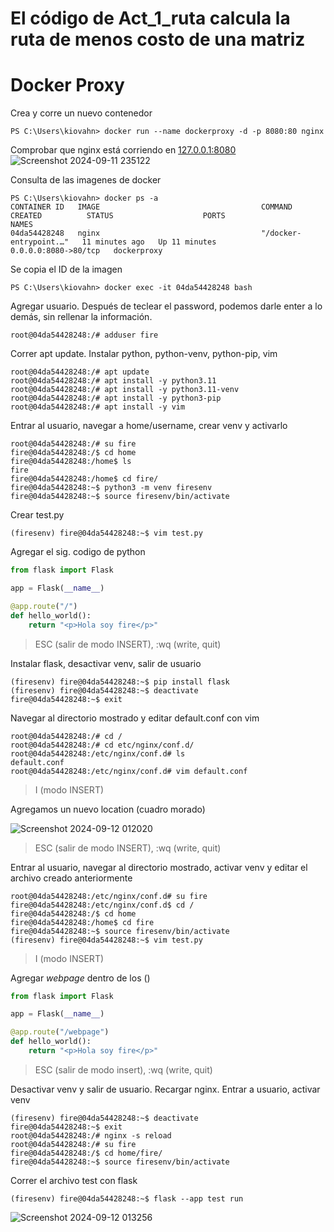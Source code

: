 # El código de Act_1_ruta calcula la ruta de menos costo de una matriz
# Docker Proxy
Crea y corre un nuevo contenedor
``` Batchfile
PS C:\Users\kiovahn> docker run --name dockerproxy -d -p 8080:80 nginx
```
Comprobar que nginx está corriendo en [127.0.0.1:8080](http://127.0.0.1:8080)
![Screenshot 2024-09-11 235122](https://github.com/user-attachments/assets/c27f9e4e-1751-41ce-aca4-c582c283e1cb)

Consulta de las imagenes de docker
``` Batchfile
PS C:\Users\kiovahn> docker ps -a
CONTAINER ID   IMAGE                                    COMMAND                  CREATED          STATUS                    PORTS                  NAMES
04da54428248   nginx                                    "/docker-entrypoint.…"   11 minutes ago   Up 11 minutes             0.0.0.0:8080->80/tcp   dockerproxy
```
Se copia el ID de la imagen
``` Batchfile
PS C:\Users\kiovahn> docker exec -it 04da54428248 bash
```
Agregar usuario. Después de teclear el password, podemos darle enter a lo demás, sin rellenar la información.
``` Batchfile
root@04da54428248:/# adduser fire
```
Correr apt update. Instalar python, python-venv, python-pip, vim
``` Batchfile
root@04da54428248:/# apt update
root@04da54428248:/# apt install -y python3.11
root@04da54428248:/# apt install -y python3.11-venv
root@04da54428248:/# apt install -y python3-pip
root@04da54428248:/# apt install -y vim
```
Entrar al usuario, navegar a home/username, crear venv y activarlo
``` Batchfile
root@04da54428248:/# su fire
fire@04da54428248:/$ cd home
fire@04da54428248:/home$ ls
fire
fire@04da54428248:/home$ cd fire/
fire@04da54428248:~$ python3 -m venv firesenv
fire@04da54428248:~$ source firesenv/bin/activate
```
Crear test.py
``` Batchfile
(firesenv) fire@04da54428248:~$ vim test.py
```
Agregar el sig. codigo de python
``` python
from flask import Flask

app = Flask(__name__)

@app.route("/")
def hello_world():
    return "<p>Hola soy fire</p>"
```
> ESC (salir de modo INSERT), :wq (write, quit)

Instalar flask, desactivar venv, salir de usuario
``` Batchfile
(firesenv) fire@04da54428248:~$ pip install flask
(firesenv) fire@04da54428248:~$ deactivate
fire@04da54428248:~$ exit
```
Navegar al directorio mostrado y editar default.conf con vim
``` Batchfile
root@04da54428248:/# cd /
root@04da54428248:/# cd etc/nginx/conf.d/
root@04da54428248:/etc/nginx/conf.d# ls
default.conf
root@04da54428248:/etc/nginx/conf.d# vim default.conf
```
> I (modo INSERT)

Agregamos un nuevo location (cuadro morado)

![Screenshot 2024-09-12 012020](https://github.com/user-attachments/assets/dbbf5b67-f00a-4d3e-900a-6ca15dca6564)

> ESC (salir de modo INSERT), :wq (write, quit)

Entrar al usuario, navegar al directorio mostrado, activar venv y editar el archivo creado anteriormente
``` Batchfile
root@04da54428248:/etc/nginx/conf.d# su fire
fire@04da54428248:/etc/nginx/conf.d$ cd /
fire@04da54428248:/$ cd home
fire@04da54428248:/home$ cd fire
fire@04da54428248:~$ source firesenv/bin/activate
(firesenv) fire@04da54428248:~$ vim test.py
```
> I (modo INSERT)

Agregar _webpage_ dentro de los ()
``` python
from flask import Flask

app = Flask(__name__)

@app.route("/webpage")
def hello_world():
    return "<p>Hola soy fire</p>"
```
> ESC (salir de modo insert), :wq (write, quit)

Desactivar venv y salir de usuario. Recargar nginx. Entrar a usuario, activar venv
``` Batchfile
(firesenv) fire@04da54428248:~$ deactivate
fire@04da54428248:~$ exit
root@04da54428248:/# nginx -s reload
root@04da54428248:/# su fire
fire@04da54428248:/$ cd home/fire/
fire@04da54428248:~$ source firesenv/bin/activate
```
Correr el archivo test con flask
``` Batchfile
(firesenv) fire@04da54428248:~$ flask --app test run
```
![Screenshot 2024-09-12 013256](https://github.com/user-attachments/assets/f99e21a8-5bc3-4eeb-8068-8ca7ff0dde73)













